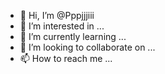 - 👋 Hi, I’m @Pppjjjiii
- 👀 I’m interested in ...
- 🌱 I’m currently learning ...
- 💞️ I’m looking to collaborate on ...
- 📫 How to reach me ...

<!---
Pppjjjiii/Pppjjjiii is a ✨ special ✨ repository because its `README.md` (this file) appears on your GitHub profile.
You can click the Preview link to take a look at your changes.
--->
